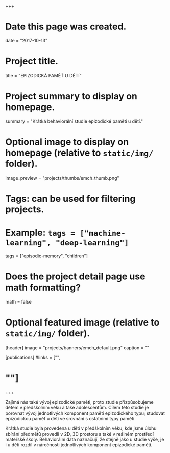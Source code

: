 +++
# Date this page was created.
date = "2017-10-13"

# Project title.
title = "EPIZODICKÁ PAMĚŤ U DĚTÍ"

# Project summary to display on homepage.
summary = "Krátká behaviorální studie epizodické paměti u dětí."

# Optional image to display on homepage (relative to `static/img/` folder).
image_preview = "projects/thumbs/emch_thumb.png"

# Tags: can be used for filtering projects.
# Example: `tags = ["machine-learning", "deep-learning"]`
tags = ["episodic-memory", "children"]

# Does the project detail page use math formatting?
math = false

# Optional featured image (relative to `static/img/` folder).
[header]
image = "projects/banners/emch_default.png"
caption = ""

[publications]
#links = ["",
#        ""]
+++

Zajímá nás také vývoj epizodické paměti, proto studie přizpůsobujeme dětem v předškolním věku a také adolescentům. Cílem této studie je porovnat vývoj jednotlivých komponent paměti epizodického typu; studovat epizodickou paměť u dětí ve srovnání s ostatními typy paměti. 

Krátká studie byla provedena u dětí v předškolním věku, kde jsme úlohu sbírání předmětů provedli v 2D, 3D prostoru a také v reálném prostředí mateřské školy. Behaviorální data naznačují, že stejně jako u studie výše, je i u dětí rozdíl v náročnosti jednotlivých komponent epizodické paměti. 
